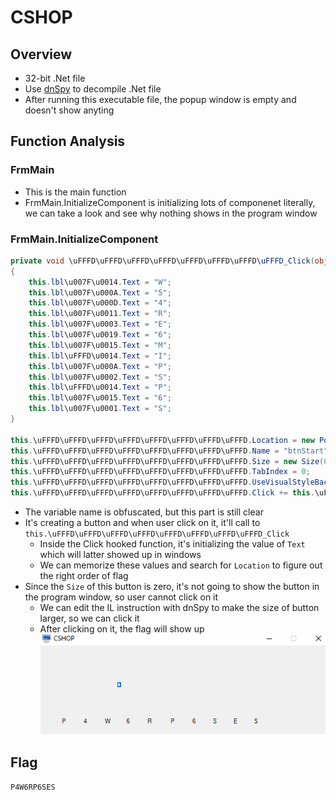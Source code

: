# CSHOP
## Overview
* 32-bit .Net file
* Use [dnSpy](https://github.com/dnSpy/dnSpy) to decompile .Net file
* After running this executable file, the popup window is empty and doesn't show anyting
## Function Analysis
### FrmMain
* This is the main function
* FrmMain.InitializeComponent is initializing lots of componenet literally, we can take a look and see why nothing shows in the program window
### FrmMain.InitializeComponent
```csharp
private void \uFFFD\uFFFD\uFFFD\uFFFD\uFFFD\uFFFD\uFFFD\uFFFD_Click(object sender, EventArgs e)
{
    this.lbl\u007F\u0014.Text = "W";
    this.lbl\u007F\u000A.Text = "5";
    this.lbl\u007F\u000D.Text = "4";
    this.lbl\u007F\u0011.Text = "R";
    this.lbl\u007F\u0003.Text = "E";
    this.lbl\u007F\u0019.Text = "6";
    this.lbl\u007F\u0015.Text = "M";
    this.lbl\uFFFD\u0014.Text = "I";
    this.lbl\u007F\u000A.Text = "P";
    this.lbl\u007F\u0002.Text = "S";
    this.lbl\uFFFD\u0014.Text = "P";
    this.lbl\u007F\u0015.Text = "6";
    this.lbl\u007F\u0001.Text = "S";
}

this.\uFFFD\uFFFD\uFFFD\uFFFD\uFFFD\uFFFD\uFFFD\uFFFD.Location = new Point(165, 62);
this.\uFFFD\uFFFD\uFFFD\uFFFD\uFFFD\uFFFD\uFFFD\uFFFD.Name = "btnStart";
this.\uFFFD\uFFFD\uFFFD\uFFFD\uFFFD\uFFFD\uFFFD\uFFFD.Size = new Size(0, 0);
this.\uFFFD\uFFFD\uFFFD\uFFFD\uFFFD\uFFFD\uFFFD\uFFFD.TabIndex = 0;
this.\uFFFD\uFFFD\uFFFD\uFFFD\uFFFD\uFFFD\uFFFD\uFFFD.UseVisualStyleBackColor = true;
this.\uFFFD\uFFFD\uFFFD\uFFFD\uFFFD\uFFFD\uFFFD\uFFFD.Click += this.\uFFFD\uFFFD\uFFFD\uFFFD\uFFFD\uFFFD\uFFFD\uFFFD_Click;
```
* The variable name is obfuscated, but this part is still clear
* It's creating a button and when user click on it, it'll call to ```this.\uFFFD\uFFFD\uFFFD\uFFFD\uFFFD\uFFFD\uFFFD\uFFFD_Click```
  * Inside the Click hooked function, it's initializing the value of ```Text``` which will latter showed up in windows
  * We can memorize these values and search for ```Location``` to figure out the right order of flag
* Since the ```Size``` of this button is zero, it's not going to show the button in the program window, so user cannot click on it
  * We can edit the IL instruction with dnSpy to make the size of button larger, so we can click it
  * After clicking on it, the flag will show up
    ![](../img/CSHOP%20-%20size.png)
## Flag
```P4W6RP6SES```